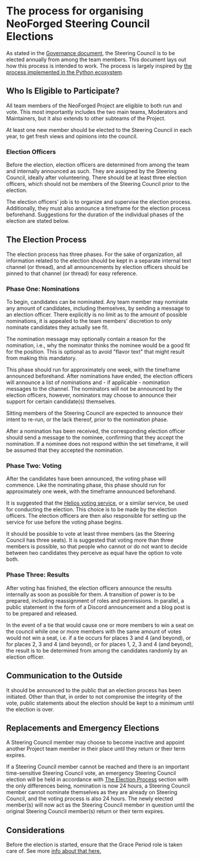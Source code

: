 # The process for organising NeoForged Steering Council Elections

As stated in the [Governance document](core.md), the Steering Council is to be elected annually from among the team members. This document lays out how this process is intended to work. The process is largely inspired by [the process implemented in the Python ecosystem](https://peps.python.org/pep-0013/).

## Who Is Eligible to Participate?

All team members of the NeoForged Project are eligible to both run and vote. This most importantly includes the two main teams, Moderators and Maintainers, but it also extends to other subteams of the Project.

At least one new member should be elected to the Steering Council in each year, to get fresh views and opinions into the council.

### Election Officers

Before the election, election officers are determined from among the team and internally announced as such. They are assigned by the Steering Council, ideally after volunteering. There should be at least three election officers, which should not be members of the Steering Council prior to the election.

The election officers' job is to organize and supervise the election process. Additionally, they must also announce a timeframe for the election process beforehand. Suggestions for the duration of the individual phases of the election are stated below.

## The Election Process

The election process has three phases. For the sake of organization, all information related to the election should be kept in a separate internal text channel (or thread), and all announcements by election officers should be pinned to that channel (or thread) for easy reference.

### Phase One: Nominations

To begin, candidates can be nominated. Any team member may nominate any amount of candidates, including themselves, by sending a message to an election officer. There explicitly is no limit as to the amount of possible nominations, it is appealed to the team members' discretion to only nominate candidates they actually see fit.

The nomination message may optionally contain a reason for the nomination, i.e., why the nominator thinks the nominee would be a good fit for the position. This is optional as to avoid "flavor text" that might result from making this mandatory.

This phase should run for approximately one week, with the timeframe announced beforehand. After nominations have ended, the election officers will announce a list of nominations and - if applicable - nomination messages to the channel. The nominators will not be announced by the election officers, however, nominators may choose to announce their support for certain candidate(s) themselves.

Sitting members of the Steering Council are expected to announce their intent to re-run, or the lack thereof, prior to the nomination phase.

After a nomination has been received, the corresponding election officer should send a message to the nominee, confirming that they accept the nomination. If a nominee does not respond within the set timeframe, it will be assumed that they accepted the nomination.

### Phase Two: Voting

After the candidates have been announced, the voting phase will commence. Like the nominating phase, this phase should run for approximately one week, with the timeframe announced beforehand.

It is suggested that the [Helios voting service](https://vote.heliosvoting.org), or a similar service, be used for conducting the election. This choice is to be made by the election officers. The election officers are then also responsible for setting up the service for use before the voting phase begins.

It should be possible to vote at least three members (as the Steering Council has three seats). It is suggested that voting more than three members is possible, so that people who cannot or do not want to decide between two candidates they perceive as equal have the option to vote both.

### Phase Three: Results

After voting has finished, the election officers announce the results internally as soon as possible for them. A transition of power is to be prepared, including reassignment of roles and permissions. In parallel, a public statement in the form of a Discord announcement and a blog post is to be prepared and released.

In the event of a tie that would cause one or more members to win a seat on the council while one or more members with the same amount of votes would not win a seat, i.e. if a tie occurs for places 3 and 4 (and beyond), or for places 2, 3 and 4 (and beyond), or for places 1, 2, 3 and 4 (and beyond), the result is to be determined from among the candidates randomly by an election officer.

## Communication to the Outside

It should be announced to the public that an election process has been initiated. Other than that, in order to not compromise the integrity of the vote, public statements about the election should be kept to a minimum until the election is over.

## Replacements and Emergency Elections

A Steering Council member may choose to become inactive and appoint another Project team member in their place until they return or their term expires.

If a Steering Council member cannot be reached and there is an important time-sensitive Steering Council vote, an emergency Steering Council election will be held in accordance with [The Election Process](#the-election-process) section with the only differences being, nomination is now 24 hours, a Steering Council member cannot nominate themselves as they are already on Steering Council, and the voting process is also 24 hours. The newly elected member(s) will now act as the Steering Council member in question until the original Steering Council member(s) return or their term expires.

## Considerations

Before the election is started, ensure that the Grace Period role is taken care of. See more [info about that here.](./inactivity-policy#grace-period-at-steering-council-voting)
